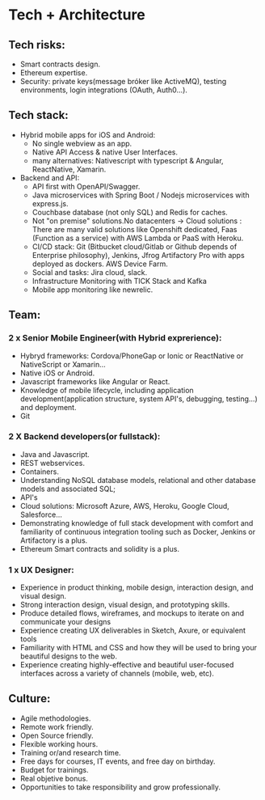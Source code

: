# Tech + Architecture


## Tech risks:

* Smart contracts design.
* Ethereum expertise.
* Security: private keys(message bróker like ActiveMQ), testing environments, login integrations (OAuth, Auth0…).

## Tech stack:

* Hybrid mobile apps for iOS and Android:
	* No single webview as an app. 
	* Native API Access & native User Interfaces.
	* many alternatives: Nativescript with typescript & Angular, ReactNative, Xamarin.
* Backend and API:
	* API first with OpenAPI/Swagger.
	* Java microservices with Spring Boot / Nodejs microservices with express.js.
	* Couchbase database (not only SQL) and Redis for caches.
	* Not "on premise" solutions.No datacenters -> Cloud solutions :  There are many valid solutions like Openshift dedicated, Faas (Function as a service) with AWS Lambda or PaaS with Heroku.
	* CI/CD stack: Git (Bitbucket cloud/Gitlab or Github depends of Enterprise philosophy), Jenkins, Jfrog Artifactory Pro with apps deployed as dockers. AWS Device Farm.
	* Social and tasks: Jira cloud, slack.
	* Infrastructure Monitoring with TICK Stack and Kafka
	* Mobile app monitoring like newrelic.

## Team:

### 2 x Senior Mobile Engineer(with Hybrid exprerience):

* Hybryd frameworks: Cordova/PhoneGap or Ionic or ReactNative or NativeScript or Xamarin...
* Native iOS or Android.
* Javascript frameworks like Angular or React.
* Knowledge of mobile lifecycle, including application development(application structure, system API's, debugging, testing…) and deployment.
* Git

### 2 X Backend developers(or fullstack):

* Java and Javascript.
* REST webservices.
* Containers.
* Understanding NoSQL database models, relational and other database models and associated SQL;
* API's
* Cloud solutions: Microsoft Azure, AWS, Heroku, Google Cloud, Salesforce…
* Demonstrating knowledge of full stack development with comfort and familiarity of continuous integration tooling such as Docker, Jenkins or Artifactory is a plus.
* Ethereum Smart contracts and solidity is a plus.

### 1 x UX Designer:

* Experience in product thinking, mobile design, interaction design, and visual design.
* Strong interaction design, visual design, and prototyping skills.
* Produce detailed flows, wireframes, and mockups to iterate on and communicate your designs
* Experience creating UX deliverables in Sketch, Axure, or equivalent tools
* Familiarity with HTML and CSS and how they will be used to bring your beautiful designs to the web.
* Experience creating highly-effective and beautiful user-focused interfaces across a variety of channels (mobile, web, etc).

## Culture:

* Agile methodologies.
* Remote work friendly.
* Open Source friendly.
* Flexible working hours.
* Training or/and research time.
* Free days for courses, IT events, and free day on birthday.
* Budget for trainings.
* Real objetive bonus.
* Opportunities to take responsibility and grow professionally.
